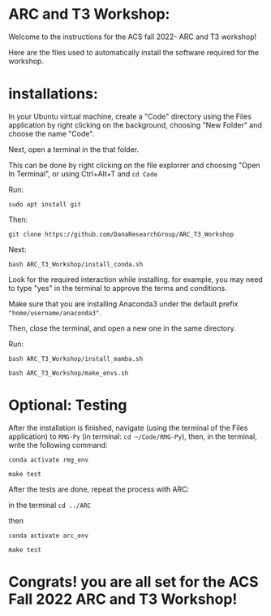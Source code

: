 # ARC and T3 Workshop:
Welcome to the instructions for the ACS fall 2022- ARC and T3 workshop!

Here are the files used to automatically install the software required for the workshop.

# installations: 

In your Ubuntu virtual machine, create a "Code" directory using the Files application by right clicking on the background, choosing "New Folder" and choose the name "Code".

Next, open a terminal in the that folder.

This can be done by right clicking on the file explorrer and choosing "Open In Terminal", or using Ctrl+Alt+T and `cd Code`

Run:

`sudo apt install git`

Then:

`git clone https://github.com/DanaResearchGroup/ARC_T3_Workshop`

Next:

`bash ARC_T3_Workshop/install_conda.sh`

Look for the required interaction while installing. for example, you may need to type "yes" in the terminal to approve the terms and conditions.

Make sure that you are installing Anaconda3 under the default prefix `"home/username/anaconda3"`.

Then, close the terminal, and open a new one in the same directory.

Run:

`bash ARC_T3_Workshop/install_mamba.sh`

`bash ARC_T3_Workshop/make_envs.sh`

# Optional: Testing

After the installation is finished, navigate (using the terminal of the Files application) to `RMG-Py` (in terminal: `cd ~/Code/RMG-Py`), then, in the terminal, write the following command:

`conda activate rmg_env`

`make test`

After the tests are done, repeat the process with ARC: 

in the terminal 
`cd ../ARC`

then

`conda activate arc_env`

`make test`


# Congrats! you are all set for the ACS Fall 2022 ARC and T3 Workshop!
